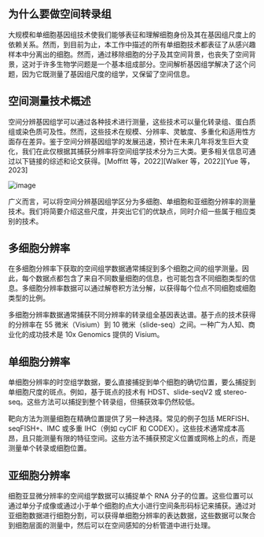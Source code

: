 ## 为什么要做空间转录组
大规模和单细胞基因组技术使我们能够表征和理解细胞身份及其在基因组尺度上的依赖关系。然而，到目前为止，本工作中描述的所有单细胞技术都表征了从感兴趣样本中分离出的细胞。然而，通过移除细胞的分子及其空间背景，也丧失了空间背景，这对于许多生物学问题是一个基本组成部分。空间解析基因组学解决了这个问题，因为它既测量了基因组尺度的组学，又保留了空间信息。

## 空间测量技术概述
空间分辨基因组学可以通过各种技术进行测量，这些技术可以量化转录组、蛋白质组或染色质可及性。然而，这些技术在规模、分辨率、灵敏度、多重化和适用性方面存在差异。鉴于空间分辨基因组学的发展迅速，预计在未来几年将发生巨大变化，我们在此仅根据其捕获分辨率将空间组学技术分为三大类。更多相关信息可通过以下链接的综述和论文获得。[Moffitt 等，2022][Walker 等，2022][Yue 等，2023]

![image](https://github.com/user-attachments/assets/cea6840b-afb8-4859-9e29-63074ed8fdef)

广义而言，可以将空间分辨基因组学区分为多细胞、单细胞和亚细胞分辨率的测量技术。我们将简要介绍这些尺度，并突出它们的优缺点，同时介绍一些属于相应类别的技术。

## 多细胞分辨率
在多细胞分辨率下获取的空间组学数据通常捕捉到多个细胞之间的组学测量。因此，每个数据点都包含了来自不同数量细胞的信息，也可能包含不同细胞类型的信息。多细胞分辨率数据可以通过解卷积方法分解，以获得每个位点不同细胞或细胞类型的比例。

多细胞分辨率数据通常捕获不同分辨率的转录组全基因表达谱。基于点的技术获得的分辨率在 55 微米（Visium）到 10 微米（slide-seq）之间。一种广为人知、商业化的成功技术是 10x Genomics 提供的 Visium。

## 单细胞分辨率
单细胞分辨率的时空组学数据，要么直接捕捉到单个细胞的确切位置，要么捕捉到单细胞尺度的斑点。例如，基于斑点的技术有 HDST、slide-seqV2 或 stereo-seq。这些方法可以捕捉到整个转录组，但捕获效率仍然较低。

靶向方法为测量细胞在精确位置提供了另一种选择。常见的例子包括 MERFISH、seqFISH+、IMC 或多重 IHC（例如 cyCIF 和 CODEX）。这些技术通常成本高昂，且只能测量有限的特征空间。这些方法不捕获预定义位置或网格上的点，而是测量单个转录或细胞位置。

## 亚细胞分辨率
细胞亚显微分辨率的空间组学数据可以捕捉单个 RNA 分子的位置。这些位置可以通过单分子成像或通过小于单个细胞的点大小进行空间条形码标记来捕获。通过对亚细胞数据进行细胞分割，可以获得单细胞分辨率的表达数据，这些数据可以聚合到细胞层面的测量中，然后可以在空间感知的分析管道中进行处理。